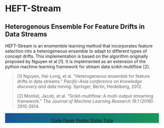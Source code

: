 # HEFT-Stream
## Heterogenous Ensemble For Feature Drifts in Data Streams

HEFT-Stream is an ensmemble learning method that incorporates feature selection into a heterogeneous ensemble to adapt to different types of concept drifts. This implementation is based on the algorithm originally proposed by Nguyen et al [1]. It is implemented as an extension of the python machine learning framework for stream data scikit-multiflow [2].

>[1] Nguyen, Hai-Long, et al. "Heterogeneous ensemble for feature drifts in data streams." *Pacific-Asia conference on knowledge discovery and data mining.* Springer, Berlin, Heidelberg, 2012.
>
>[2] Montiel, Jacob, et al. "Scikit-multiflow: A multi-output streaming framework." *The Journal of Machine Learning Research 19.1* (2018): 2915-2914.


<div style="background-color: #159957; padding-top: 15px; background-image: linear-gradient(120deg, #155799, #159957);">
<center>
<a class="btn" href="http://www.google.com">Code</a>
<a class="btn" href="http://www.google.com">Paper</a>
<a class="btn" href="http://www.google.com">Poster</a>
<a class="btn" href="http://www.google.com">Slides</a>
<a class="btn" href="http://www.google.com">Data</a>
</center>
</div>